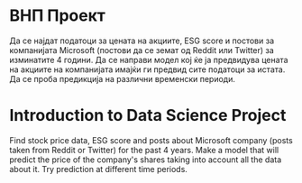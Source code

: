 # ВНП Проект
Да се најдат податоци за цената на акциите, ESG score и постови за компанијата Microsoft (постови да се земат од Reddit или Twitter) за изминатите 4 години. Да се направи модел кој ќе ја предвидува цената на акциите на компанијата имајќи ги предвид сите податоци за истата. Да се проба предикција на различни временски периоди.
# Introduction to Data Science Project
Find stock price data, ESG score and posts about Microsoft company (posts taken from Reddit or Twitter) for the past 4 years. Make a model that will predict the price of the company's shares taking into account all the data about it. Try prediction at different time periods.
